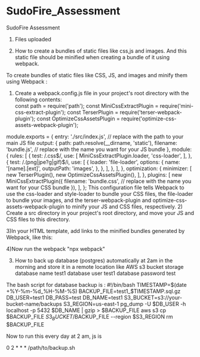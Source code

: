# SudoFire_Assessment
SudoFire Assessment


1) Files uploaded

2) How to create a bundles of static files like css,js and images. And this static file should be minified
when creating a bundle of it using webpack.

To create bundles of static files like CSS, JS, and images and minify them using Webpack :
 1) Create a webpack.config.js file in your project's root directory with the following contents:   
const path = require('path');
const MiniCssExtractPlugin = require('mini-css-extract-plugin');
const TerserPlugin = require('terser-webpack-plugin');
const OptimizeCssAssetsPlugin = require('optimize-css-assets-webpack-plugin');

module.exports = {
  entry: './src/index.js', // replace with the path to your main JS file
  output: {
    path: path.resolve(__dirname, 'static'),
    filename: 'bundle.js', // replace with the name you want for your JS bundle
  },
  module: {
    rules: [
      {
        test: /\.css$/,
        use: [
          MiniCssExtractPlugin.loader,
          'css-loader',
        ],
      },
      {
        test: /\.(png|jpe?g|gif)$/i,
        use: [
          {
            loader: 'file-loader',
            options: {
              name: '[name].[ext]',
              outputPath: 'images',
            },
          },
        ],
      },
    ],
  },
  optimization: {
    minimizer: [
      new TerserPlugin(),
      new OptimizeCssAssetsPlugin(),
    ],
  },
  plugins: [
    new MiniCssExtractPlugin({
      filename: 'bundle.css', // replace with the name you want for your CSS bundle
    }),
  ],
};
  This configuration file tells Webpack to use the css-loader and style-loader to bundle your CSS files, the file-loader to bundle your images, and the terser-webpack-plugin and optimize-css-assets-webpack-plugin to minify your JS and CSS files, respectively.
  2) Create a src directory in your project's root directory, and move your JS and CSS files to this directory.

  3)In your HTML template, add links to the minified bundles generated by Webpack, like this:
  
  <link rel="stylesheet" href="{% static 'bundle.css' %}">
  <script src="{% static 'bundle.js' %}"></script>
  
  4)Now run the webpack "npx webpack"
  
3) How to back up database (postgres) automatically at 2am in the morning and
store it in a remote location like AWS s3 bucket storage
database name test1
database user test1
database password test


The bash script for database backup is :
  #!/bin/bash
  TIMESTAMP=$(date +%Y-%m-%d_%H-%M-%S)
  BACKUP_FILE=test1_$TIMESTAMP.sql.gz
  DB_USER=test1
  DB_PASS=test
  DB_NAME=test1
  S3_BUCKET=s3://your-bucket-name/backups
  S3_REGION=us-east-1
  pg_dump -U $DB_USER -h localhost -p 5432 $DB_NAME | gzip > $BACKUP_FILE
  aws s3 cp $BACKUP_FILE $S3_BUCKET/$BACKUP_FILE --region $S3_REGION
  rm $BACKUP_FILE
  
  
 Now to run this every day at 2 am, js is
 
 0 2 * * * /path/to/backup.sh


  

